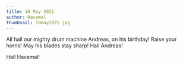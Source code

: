 ```yaml
---
title: 10 May 2021
author: Havamal
thumbnail: 10may2021.jpg
---
```

All hail our mighty drum machine Andreas, on his birthday!
Raise your horns! May his blades stay sharp! Hail Andreas! 

Hail Havamal!
